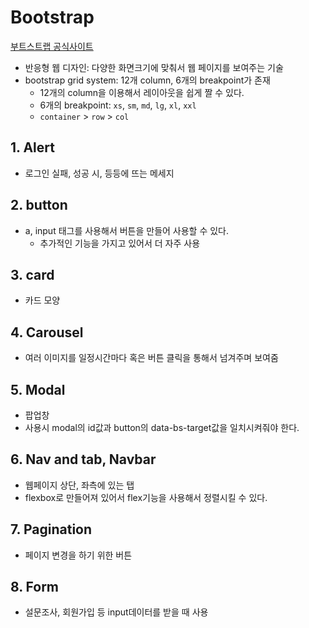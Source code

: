 # Bootstrap

[부트스트랩 공식사이트](https://getbootstrap.com/)

- 반응형 웹 디자인: 다양한 화면크기에 맞춰서 웹 페이지를 보여주는 기술
- bootstrap grid system: 12개 column, 6개의 breakpoint가 존재
  - 12개의 column을 이용해서 레이아웃을 쉽게 짤 수 있다.
  - 6개의 breakpoint: `xs`, `sm`, `md`, `lg`, `xl`, `xxl`
  - `container` > `row` > `col`



## 1. Alert

- 로그인 실패, 성공 시, 등등에 뜨는 메세지



## 2. button

- a, input 태그를 사용해서 버튼을 만들어 사용할 수 있다.
  - 추가적인 기능을 가지고 있어서 더 자주 사용



## 3. card

- 카드 모양



## 4. Carousel

- 여러 이미지를 일정시간마다 혹은 버튼 클릭을 통해서 넘겨주며 보여줌



## 5. Modal

- 팝업창
- 사용시 modal의 id값과 button의 data-bs-target값을 일치시켜줘야 한다.



## 6. Nav and tab, Navbar

- 웹페이지 상단, 좌측에 있는 탭
- flexbox로 만들어져 있어서 flex기능을 사용해서 정렬시킬 수 있다.



## 7. Pagination

- 페이지 변경을 하기 위한 버튼



## 8. Form

- 설문조사, 회원가입 등 input데이터를 받을 때 사용



